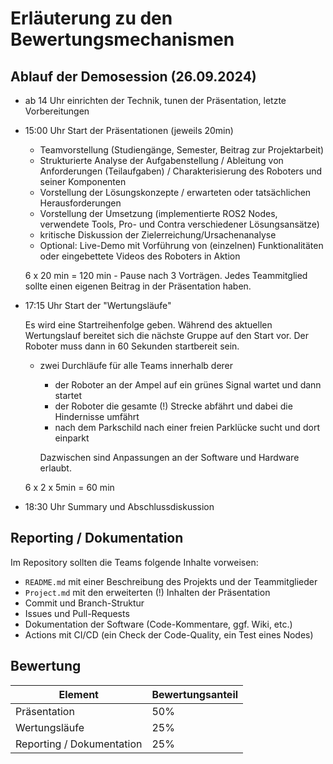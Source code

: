 # Erläuterung zu den Bewertungsmechanismen

## Ablauf der Demosession (26.09.2024)

+ ab 14 Uhr einrichten der Technik, tunen der Präsentation, letzte Vorbereitungen
+ 15:00 Uhr Start der Präsentationen (jeweils 20min)

    + Teamvorstellung (Studiengänge, Semester, Beitrag zur Projektarbeit)
    + Strukturierte Analyse der Aufgabenstellung / Ableitung von Anforderungen (Teilaufgaben) / Charakterisierung des Roboters und seiner Komponenten
    + Vorstellung der Lösungskonzepte / erwarteten oder tatsächlichen Herausforderungen
    + Vorstellung der Umsetzung (implementierte ROS2 Nodes, verwendete Tools, Pro- und Contra verschiedener Lösungsansätze)
    + kritische Diskussion der Zielerreichung/Ursachenanalyse
    + Optional: Live-Demo mit Vorführung von (einzelnen) Funktionalitäten oder eingebettete Videos des Roboters in Aktion

  6 x 20 min = 120 min - Pause nach 3 Vorträgen. Jedes Teammitglied sollte einen eigenen Beitrag in der Präsentation haben.

+ 17:15 Uhr Start der "Wertungsläufe"

    Es wird eine Startreihenfolge geben. Während des aktuellen Wertungslauf bereitet sich die nächste Gruppe auf den Start vor. Der Roboter muss dann in 60 Sekunden startbereit sein.

    + zwei Durchläufe für alle Teams innerhalb derer 

         + der Roboter an der Ampel auf ein grünes Signal wartet und dann startet 
         + der Roboter die gesamte (!) Strecke abfährt und dabei die Hindernisse umfährt
         + nach dem Parkschild nach einer freien Parklücke sucht und dort einparkt 

      Dazwischen sind Anpassungen an der Software und Hardware erlaubt.

   6 x 2 x 5min = 60 min

+ 18:30 Uhr Summary und Abschlussdiskussion

## Reporting / Dokumentation

Im Repository sollten die Teams folgende Inhalte vorweisen:

+ `README.md` mit einer Beschreibung des Projekts und der Teammitglieder
+ `Project.md` mit den erweiterten (!) Inhalten der Präsentation
+ Commit und Branch-Struktur 
+ Issues und Pull-Requests
+ Dokumentation der Software (Code-Kommentare, ggf. Wiki, etc.)
+ Actions mit CI/CD (ein Check der Code-Quality, ein Test eines Nodes)

## Bewertung

| Element                   | Bewertungsanteil |
| ------------------------- | ---------------- |
| Präsentation              | 50%              |
| Wertungsläufe             | 25%              |
| Reporting / Dokumentation | 25%              |
